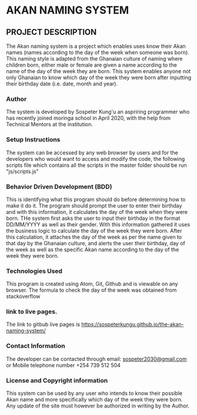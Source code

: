 # AKAN NAMING SYSTEM

## PROJECT DESCRIPTION
The Akan naming system is a project which enables uses know their Akan names (names according to the day of the week when someone was born). This naming style is adapted from the Ghanaian culture of naming where children born, either male or female are given a name according to the name of the day of the week they are born. This system enables anyone not only Ghanaian to know which day of the week they were born after inputting their birthday date (i.e. date, month and year).

### Author
The system is developed by Sospeter Kung'u an aspriring programmer who has recently joined moringa school in April 2020, with the help from Technical Mentors at the institution.

### Setup Instructions
The system can be accessed by any web browser by users and for the developers who would want to access and modify the code, the following scripts file which contains all the scripts in the master folder should be run "js/scripts.js"

### Behavior Driven Development (BDD)
This is identifying what this program should do before determining how to make it do it. The program should prompt the user to enter their birthday and with this information, it calculates the day of the week when they were born. THe system first asks the user to input their birthday in the format DD/MM/YYYY as well as their gender. With this information gathered it uses the business logic to calculate the day of the week they were born. After this calculation, it attaches the day of the week as per the name given to that day by the Ghanaian culture, and alerts the user their birthday, day of the week as well as the specific Akan name according to the day of the week they were born.

### Technologies Used
This program is created using Atom, Git, Github and is viewable on any browser.
The formula to check the day of the week was obtained from stackoverflow

### link to live pages.
The link to gitbub live pages is https://sospeterkungu.github.io/the-akan-naming-system/

### Contact Information
The developer can be contacted through email: sospeter2030@gmail.com or Mobile telephone number +254 739 512 504


### License and Copyright information
This system can be used by any user who intends to know their possible Akan name and more specifically which day of the week they were born. Any update of the site must however be authorized in writing by the Author.
